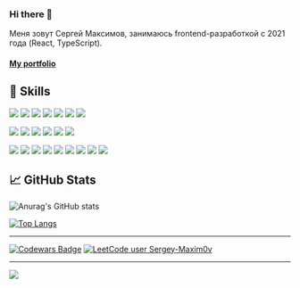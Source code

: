 ### Hi there 👋

Меня зовут Сергей Максимов, занимаюсь frontend-разработкой с 2021 года (React, TypeScript).

#### [My portfolio](https://sergey-maxim0v.github.io/Portfolio-2023 "https://sergey-maxim0v.github.io/Portfolio-2023")

💼 Skills
---
![](https://img.shields.io/badge/React-Code-informational?style=flat&logo=react&color=4AB197)
![](https://img.shields.io/badge/Next-Code-informational?style=flat&logo=next.js&color=4AB197)
![](https://img.shields.io/badge/Electron-Code-informational?style=flat&logo=electron&color=4AB197)
![](https://img.shields.io/badge/JavaScript-Code-informational?style=flat&logo=JavaScript&color=4AB197)
![](https://img.shields.io/badge/TypeScript-Code-informational?style=flat&logo=TypeScript&color=4AB197)
![](https://img.shields.io/badge/HTML-Code-informational?style=flat&logo=Html5&color=4AB197)
![](https://img.shields.io/badge/Nunjucks-Code-informational?style=flat&logo=Nunjucks&color=4AB197)

![](https://img.shields.io/badge/CSS-Style-informational?style=flat&logo=css3&color=4AB197)
![](https://img.shields.io/badge/Sass-Style-informational?style=flat&logo=sass&color=4AB197)
![](https://img.shields.io/badge/Less-Style-informational?style=flat&logo=less&color=4AB197)
![](https://img.shields.io/badge/GSAP-Style-informational?style=flat&logo=GSAP&color=4AB197)
![](https://img.shields.io/badge/Tailwind-Style-informational?style=flat&logo=tailwindcss&color=4AB197)
![](https://img.shields.io/badge/StyledComponents-Style-informational?style=flat&logo=StyledComponents&color=4AB197)

![](https://img.shields.io/badge/Vite-Tools-informational?style=flat&logo=Vite&color=4AB197)
![](https://img.shields.io/badge/Webpack-Tools-informational?style=flat&logo=Webpack&color=4AB197)
![](https://img.shields.io/badge/MobX-Tools-informational?style=flat&logo=MobX&color=4AB197)
![](https://img.shields.io/badge/NPM-Tools-informational?style=flat&logo=npm&color=4AB197)
![](https://img.shields.io/badge/YARN-Tools-informational?style=flat&logo=yarn&color=4AB197)
![](https://img.shields.io/badge/Git-Tools-informational?style=flat&logo=Git&color=4AB197)
![](https://img.shields.io/badge/GitHub-Tools-informational?style=flat&logo=GitHub&color=4AB197)
![](https://img.shields.io/badge/GitLab-Tools-informational?style=flat&logo=GitLab&color=4AB197)
![](https://img.shields.io/badge/Figma-Tools-informational?style=flat&logo=Figma&color=4AB197)

📈 GitHub Stats
---
![Anurag's GitHub stats](https://github-readme-stats.vercel.app/api?username=Sergey-Maxim0v&locale=ru&theme=dark&card_width=500&bg_color=4f4f4f&text_color=fff&title_color=fff&border_color=fff&show_icons=true&icon_color=4AB197)

[![Top Langs](https://github-readme-stats.vercel.app/api/top-langs/?username=Sergey-Maxim0v&locale=ru&theme=dark&card_width=500&bg_color=4f4f4f&text_color=fff&title_color=fff&border_color=fff&langs_count=10)](https://github.com/anuraghazra/github-readme-stats)

---
[![Codewars Badge](https://www.codewars.com/users/Sergey-Maxim0v/badges/micro)](https://www.codewars.com/users/Sergey-Maxim0v)
[![LeetCode user Sergey-Maxim0v](https://img.shields.io/badge/dynamic/json?style=flat-square&labelColor=black&color=%23ffa116&label=Solved&query=solved&url=https%3A%2F%2Fleetcode-badge.vercel.app%2Fapi%2Fusers%2FSergey-Maxim0v&logo=leetcode&logoColor=yellow)](https://leetcode.com/Sergey-Maxim0v/)

---
![](https://komarev.com/ghpvc/?username=Sergey-Maxim0v&color=green&style=flat-square)

